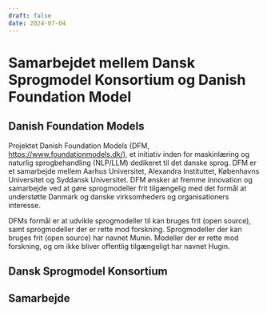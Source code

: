 ```yaml
---
draft: false
date: 2024-07-04
---
```


# Samarbejdet mellem Dansk Sprogmodel Konsortium og Danish Foundation Model


## Danish Foundation Models
Projektet Danish Foundation Models (DFM, https://www.foundationmodels.dk/), et initiativ inden for maskinlæring og naturlig sprogbehandling (NLP/LLM) dedikeret til det danske sprog. DFM er et samarbejde mellem Aarhus Universitet, Alexandra Instituttet, Københavns Universitet og Syddansk Universitet. DFM ønsker at fremme innovation og samarbejde ved at gøre sprogmodeller frit tilgængelig med det formål at understøtte Danmark og danske virksomheders og organisationers interesse.

DFMs formål er at udvikle sprogmodeller til kan bruges frit (open source), samt sprogmodeller der er rette mod forskning. Sprogmodeller der kan bruges frit (open source) har navnet Munin. Modeller der er rette mod forskning, og om ikke bliver offentlig tilgængeligt har navnet Hugin.

## Dansk Sprogmodel Konsortium


## Samarbejde
